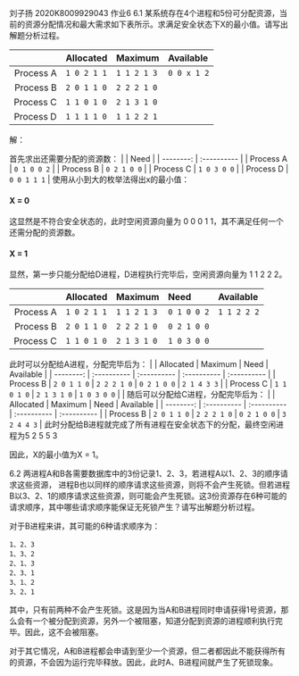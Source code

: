 刘子扬 2020K8009929043 作业6
6.1 某系统存在4个进程和5份可分配资源，当前的资源分配情况和最大需求如下表所示。求满足安全状态下X的最小值。请写出解题分析过程。

|           | Allocated   | Maximum     | Available   |
| --------: | :---------- | :---------- | :---------- |
| Process A | `1 0 2 1 1` | `1 1 2 1 3` | `0 0 x 1 2` |
| Process B | `2 0 1 1 0` | `2 2 2 1 0` |             |
| Process C | `1 1 0 1 0` | `2 1 3 1 0` |             |
| Process D | `1 1 1 1 0` | `1 1 2 2 1` |             |

解：

首先求出还需要分配的资源数：
|           | Need        |
| --------: | :---------- | 
| Process A | `0 1 0 0 2` |
| Process B | `0 2 1 0 0` | 
| Process C | `1 0 3 0 0` | 
| Process D | `0 0 1 1 1` | 
使用从小到大的枚举法得出x的最小值：
#### X = 0
这显然是不符合安全状态的，此时空闲资源向量为 0 0 0 1 1，其不满足任何一个还需分配的资源数。
#### X = 1
显然，第一步只能分配给D进程，D进程执行完毕后，空闲资源向量为 1 1 2 2 2。

|           | Allocated   | Maximum     | Need        | Available   |
| --------: | :---------- | :---------- | :---------- | :---------- |
| Process A | `1 0 2 1 1` | `1 1 2 1 3` | `0 1 0 0 2` | `1 1 2 2 2` |
| Process B | `2 0 1 1 0` | `2 2 2 1 0` | `0 2 1 0 0` |             |
| Process C | `1 1 0 1 0` | `2 1 3 1 0` | `1 0 3 0 0` |             |

此时可以分配给A进程，分配完毕后为：
|           | Allocated   | Maximum     | Need        | Available   |
| --------: | :---------- | :---------- | :---------- | :---------- |
| Process B | `2 0 1 1 0` | `2 2 2 1 0` | `0 2 1 0 0` | `2 1 4 3 3` |
| Process C | `1 1 0 1 0` | `2 1 3 1 0` | `1 0 3 0 0` |             |
随后可以分配给C进程，分配完毕后为：
|           | Allocated   | Maximum     | Need        | Available   |
| --------: | :---------- | :---------- | :---------- | :---------- |
| Process B | `2 0 1 1 0` | `2 2 2 1 0` | `0 2 1 0 0` | `3 2 4 4 3` |
此时分配给B进程就完成了所有进程在安全状态下的分配，最终空闲进程为5 2 5 5 3

因此，X的最小值为X = 1。

6.2 两进程A和B各需要数据库中的3份记录1、2、3，若进程A以1、2、3的顺序请求这些资源， 进程B也以同样的顺序请求这些资源，则将不会产生死锁。但若进程B以3、2、1的顺序请求这些资源，则可能会产生死锁。这3份资源存在6种可能的请求顺序，其中哪些请求顺序能保证无死锁产生？请写出解题分析过程。

对于B进程来讲，其可能的6种请求顺序为：
```
1、2、3
1、3、2
2、1、3
2、3、1
3、1、2
3、2、1
```
其中，只有前两种不会产生死锁。这是因为当A和B进程同时申请获得1号资源，那么会有一个被分配到资源，另外一个被阻塞，知道分配到资源的进程顺利执行完毕。因此，这不会被阻塞。

对于其它情况，A和B进程都会申请到至少一个资源，但二者都因此不能获得所有的资源，不会因为运行完毕释放。因此，此时A、B进程间就产生了死锁现象。